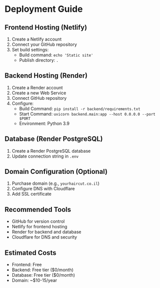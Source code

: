 # Deployment Guide

## Frontend Hosting (Netlify)
1. Create a Netlify account
2. Connect your GitHub repository
3. Set build settings:
   - Build command: `echo 'Static site'`
   - Publish directory: `.`

## Backend Hosting (Render)
1. Create a Render account
2. Create a new Web Service
3. Connect GitHub repository
4. Configure:
   - Build Command: `pip install -r backend/requirements.txt`
   - Start Command: `uvicorn backend.main:app --host 0.0.0.0 --port $PORT`
   - Environment: Python 3.9

## Database (Render PostgreSQL)
1. Create a Render PostgreSQL database
2. Update connection string in `.env`

## Domain Configuration (Optional)
1. Purchase domain (e.g., `yourhaircut.co.il`)
2. Configure DNS with Cloudflare
3. Add SSL certificate

## Recommended Tools
- GitHub for version control
- Netlify for frontend hosting
- Render for backend and database
- Cloudflare for DNS and security

## Estimated Costs
- Frontend: Free
- Backend: Free tier ($0/month)
- Database: Free tier ($0/month)
- Domain: ~$10-15/year
